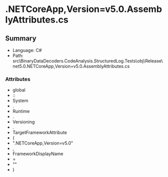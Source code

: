 ﻿# .NETCoreApp,Version=v5.0.AssemblyAttributes.cs

## Summary

* Language: C#
* Path: src\BinaryDataDecoders.CodeAnalysis.StructuredLog.Tests\obj\Release\net5.0\.NETCoreApp,Version=v5.0.AssemblyAttributes.cs

### Attributes

 - global
 - ::
 - System
 - .
 - Runtime
 - .
 - Versioning
 - .
 - TargetFrameworkAttribute
 - (
 - ".NETCoreApp,Version=v5.0"
 - ,
 - FrameworkDisplayName
 - =
 - ""
 - )

